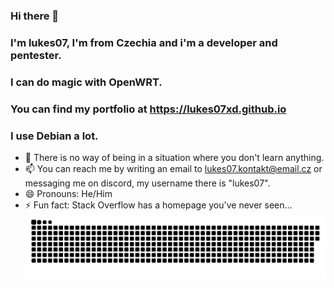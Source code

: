 ### Hi there 👋
### I'm lukes07, I'm from Czechia and i'm a developer and pentester.
### I can do magic with OpenWRT.
### You can find my portfolio at https://lukes07xd.github.io
### I use Debian a lot.

- 🌱 There is no way of being in a situation where you don't learn anything.
- 📫 You can reach me by writing an email to lukes07.kontakt@email.cz or messaging me on discord, my username there is "lukes07".
- 😄 Pronouns: He/Him
- ⚡ Fun fact: Stack Overflow has a homepage you've never seen...
<a href=#><img src="contributions.svg"></a>
